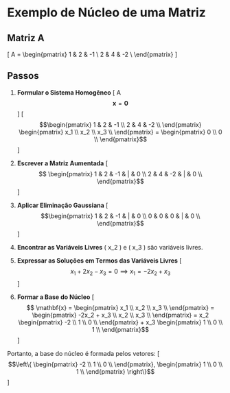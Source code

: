 # Exemplo de Núcleo de uma Matriz

## Matriz A
\[ A = \begin{pmatrix} 1 & 2 & -1 \\ 2 & 4 & -2 \\ \end{pmatrix} \]

## Passos

1. **Formular o Sistema Homogêneo**
   \[ A $$\mathbf{x} = \mathbf{0} $$\]
   \[
   $$\begin{pmatrix} 1 & 2 & -1 \\ 2 & 4 & -2 \\ \end{pmatrix} \begin{pmatrix} x_1 \\ x_2 \\ x_3 \\ \end{pmatrix} = \begin{pmatrix} 0 \\ 0 \\ \end{pmatrix}$$
   \]

2. **Escrever a Matriz Aumentada**
   \[
 $$  \begin{pmatrix} 1 & 2 & -1 & | & 0 \\ 2 & 4 & -2 & | & 0 \\ \end{pmatrix}$$
   \]

3. **Aplicar Eliminação Gaussiana**
   \[
   $$\begin{pmatrix} 1 & 2 & -1 & | & 0 \\ 0 & 0 & 0 & | & 0 \\ \end{pmatrix}$$
   \]

4. **Encontrar as Variáveis Livres**
   \( x_2 \) e \( x_3 \) são variáveis livres.

5. **Expressar as Soluções em Termos das Variáveis Livres**
   \[
 $$  x_1 + 2x_2 - x_3 = 0 \implies x_1 = -2x_2 + x_3$$
   \]

6. **Formar a Base do Núcleo**
   \[
  $$ \mathbf{x} = \begin{pmatrix} x_1 \\ x_2 \\ x_3 \\ \end{pmatrix} = \begin{pmatrix} -2x_2 + x_3 \\ x_2 \\ x_3 \\ \end{pmatrix} = x_2 \begin{pmatrix} -2 \\ 1 \\ 0 \\ \end{pmatrix} + x_3 \begin{pmatrix} 1 \\ 0 \\ 1 \\ \end{pmatrix}$$
   \]

Portanto, a base do núcleo é formada pelos vetores:
   \[
   $$\left\{ \begin{pmatrix} -2 \\ 1 \\ 0 \\ \end{pmatrix}, \begin{pmatrix} 1 \\ 0 \\ 1 \\ \end{pmatrix} \right\}$$
   \]
